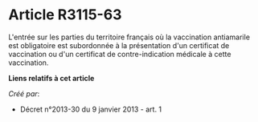 # Article R3115-63

L'entrée sur les parties du territoire français où la vaccination antiamarile est obligatoire est subordonnée à la
présentation d'un certificat de vaccination ou d'un certificat de contre-indication médicale à cette vaccination.

**Liens relatifs à cet article**

_Créé par_:

  - Décret n°2013-30 du 9 janvier 2013 - art. 1
